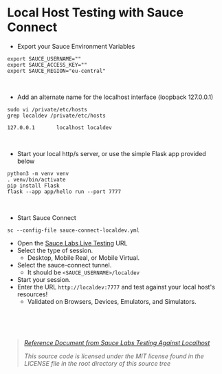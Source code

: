 




# Local Host Testing with Sauce Connect


- Export your Sauce Environment Variables

```
export SAUCE_USERNAME=""
export SAUCE_ACCESS_KEY=""
export SAUCE_REGION="eu-central"
```

<br>

- Add an alternate name for the localhost interface (loopback 127.0.0.1)

```        
sudo vi /private/etc/hosts
grep localdev /private/etc/hosts

127.0.0.1       localhost localdev
```


<br>

- Start your local http/s server, or use the simple Flask app provided below


```
python3 -m venv venv
. venv/bin/activate
pip install Flask
flask --app app/hello run --port 7777
```

<br>

- Start Sauce Connect

```
sc --config-file sauce-connect-localdev.yml
```


- Open the [Sauce Labs Live Testing][Live Testing EU] URL
- Select the type of session.
  - Desktop, Mobile Real, or Mobile Virtual.
- Select the sauce-connect tunnel.
  - It should be `<SAUCE_USERNAME>/localdev`
- Start your session.
- Enter the URL `http://localdev:7777` and test against your local host's resources!
  - Validated on Browsers, Devices, Emulators, and Simulators.


<br>
<br>
<br>

> _[Reference Document from Sauce Labs Testing Against Localhost][20]_  
>  
>  
> _This source code is licensed under the MIT license found in the LICENSE file in the root directory of this source tree_


[Live Testing EU]: https://app.eu-central-1.saucelabs.com/live/web-testing
[20]: https://docs.saucelabs.com/secure-connections/sauce-connect/setup-configuration/specialized-environments/#testing-mobile-devices-against-localhost

